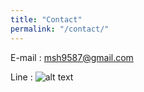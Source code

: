 ```yaml
---
title: "Contact"
permalink: "/contact/"
---
```


E-mail : [msh9587@gmail.com](mailto:msh9587@gmail.com)

Line : 
![alt text](https://msh0411.github.io/assets/LineID.jpg "width:30px")
